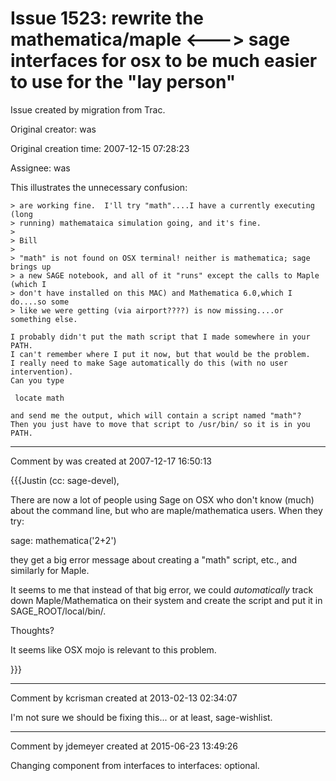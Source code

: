 # Issue 1523: rewrite the mathematica/maple <---> sage interfaces for osx to be much easier to use for the "lay person"

Issue created by migration from Trac.

Original creator: was

Original creation time: 2007-12-15 07:28:23

Assignee: was

This illustrates the unnecessary confusion:


```
> are working fine.  I'll try "math"....I have a currently executing (long
> running) mathemataica simulation going, and it's fine.
>
> Bill
>
> "math" is not found on OSX terminal! neither is mathematica; sage brings up
> a new SAGE notebook, and all of it "runs" except the calls to Maple (which I
> don't have installed on this MAC) and Mathematica 6.0,which I do....so some
> like we were getting (via airport????) is now missing....or something else.

I probably didn't put the math script that I made somewhere in your PATH.
I can't remember where I put it now, but that would be the problem.
I really need to make Sage automatically do this (with no user intervention).
Can you type

 locate math

and send me the output, which will contain a script named "math"?
Then you just have to move that script to /usr/bin/ so it is in you PATH.
```



---

Comment by was created at 2007-12-17 16:50:13

{{{Justin (cc: sage-devel),

There are now a lot of people using Sage on OSX who don't know
(much) about the command line, but who are maple/mathematica
users.  When they try:

  sage: mathematica('2+2')

they get a big error message about creating a "math" script, etc.,
and similarly for Maple.

It seems to me that instead of that big error, we could *automatically*
track down Maple/Mathematica on their system and
create the script and put it in SAGE_ROOT/local/bin/.

Thoughts?

It seems like OSX mojo is relevant to this problem.

}}}


---

Comment by kcrisman created at 2013-02-13 02:34:07

I'm not sure we should be fixing this... or at least, sage-wishlist.


---

Comment by jdemeyer created at 2015-06-23 13:49:26

Changing component from interfaces to interfaces: optional.

